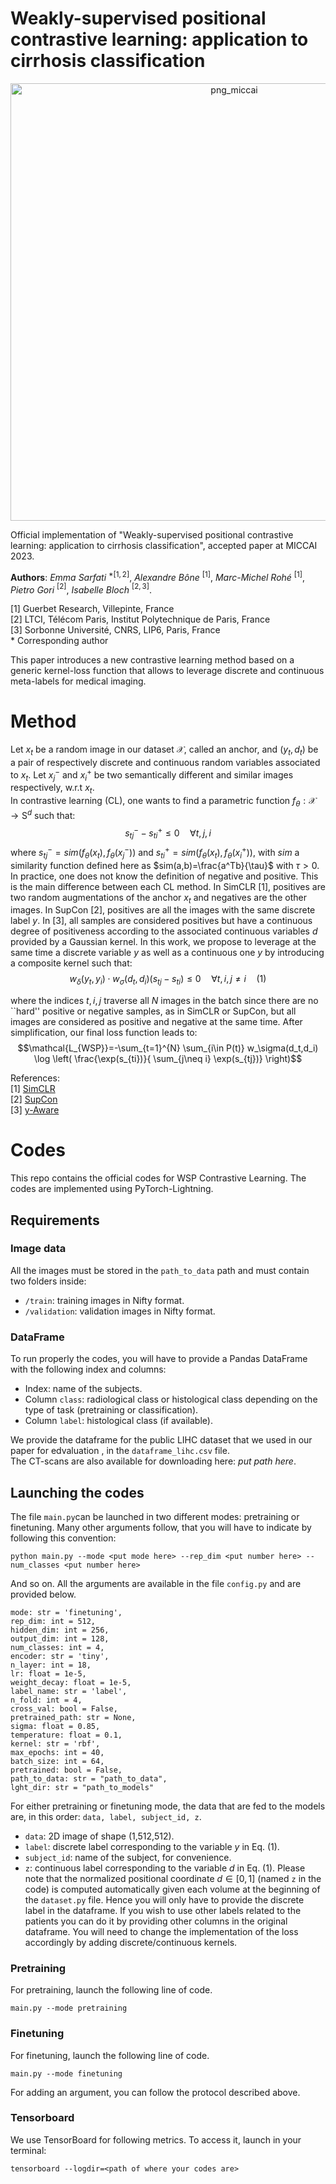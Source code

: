 # Weakly-supervised positional contrastive learning: application to cirrhosis classification

<p align="center">
<img width="700" alt="png_miccai" src="https://github.com/Guerbet-AI/wsp-contrastive/assets/55430451/a4cebc73-d4dc-4db1-8728-b842aa2a1812">
</p>

Official implementation of "Weakly-supervised positional contrastive learning: application to cirrhosis classification", accepted paper at MICCAI 2023.  

**Authors**: *Emma Sarfati* $^{*[1,2]}$, *Alexandre Bône* $^{[1]}$, *Marc-Michel Rohé* $^{[1]}$, *Pietro Gori* $^{[2]}$, *Isabelle Bloch* $^{[2,3]}$.  

[1] Guerbet Research, Villepinte, France  
[2] LTCI, Télécom Paris, Institut Polytechnique de Paris, France  
[3] Sorbonne Université, CNRS, LIP6, Paris, France  
$*$ Corresponding author


This paper introduces a new contrastive learning method based on a generic kernel-loss function that allows to leverage discrete and continuous meta-labels for medical imaging.  

# Method

Let $x_t$ be a random image in our dataset $\mathcal{X}$, called an anchor, and $(y_t,d_t)$ be a pair of respectively discrete and continuous random variables associated to $x_t$. Let $x_j^-$ and $x_i^+$ be two semantically different and similar images respectively, w.r.t $x_t$.  
In contrastive learning (CL), one wants to find a parametric function $f_{\theta}:\mathcal{X}\rightarrow \mathrm{S}^d$ such that:
$$s_{tj}^- - s_{ti}^+ \leq 0 \quad \forall t,j,i$$
where $s_{tj}^-=sim(f_\theta(x_t),f_\theta(x_j^-))$ and $s_{ti}^+=sim(f_\theta(x_t),f_\theta(x_i^+))$, with $sim$ a similarity function defined here as $sim(a,b)=\frac{a^Tb}{\tau}$ with $\tau>0$.  
In practice, one does not know the definition of negative and positive. This is the main difference between each CL method. In SimCLR [1], positives are two random augmentations of the anchor $x_t$ and negatives are the other images. In SupCon [2], positives are all the images with the same discrete label $y$. In [3], all samples are considered positives but have a continuous degree of positiveness according to the associated continuous variables $d$ provided by a Gaussian kernel. In this work, we propose to leverage at the same time a discrete variable $y$ as well as a continuous one $y$ by introducing a composite kernel such that:
$$w_\delta(y_t,y_i) \cdot w_\sigma(d_t,d_i) (s_{tj}-s_{ti}) \leq 0 \quad \forall t,i,j\neq i \quad (1)$$

where the indices $t,i,j$ traverse all $N$ images in the batch since there are no ``hard'' positive or negative samples, as in SimCLR or SupCon, but all images are considered as positive and negative at the same time. After simplification, our final loss function leads to:  
$$\mathcal{L_{WSP}}=-\sum_{t=1}^{N} \sum_{i\in P(t)} w_\sigma(d_t,d_i) \log \left( \frac{\exp(s_{ti})}{ \sum_{j\neq i} \exp(s_{tj})} \right)$$

References:  
[1] [SimCLR](https://arxiv.org/abs/2002.05709)  
[2] [SupCon](https://arxiv.org/abs/2004.11362)  
[3] [y-Aware](https://arxiv.org/abs/2106.08808)  

# Codes

This repo contains the official codes for WSP Contrastive Learning. The codes are implemented using PyTorch-Lightning. 

## Requirements

### Image data

All the images must be stored in the `path_to_data` path and must contain two folders inside:
- `/train`: training images in Nifty format.
- `/validation`: validation images in Nifty format.

### DataFrame 

To run properly the codes, you will have to provide a Pandas DataFrame with the following index and columns:
- Index: name of the subjects.
- Column `class`: radiological class or histological class depending on the type of task (pretraining or classification).
- Column `label`: histological class (if available).

We provide the dataframe for the public LIHC dataset that we used in our paper for edvaluation , in the `dataframe_lihc.csv` file.  
The CT-scans are also available for downloading here: *put path here*.

## Launching the codes 

The file `main.py`can be launched in two different modes: pretraining or finetuning. Many other arguments follow, that you will have to indicate by following this convention:

```
python main.py --mode <put mode here> --rep_dim <put number here> --num_classes <put number here>
```

And so on. All the arguments are available in the file `config.py` and are provided below.

```
mode: str = 'finetuning',  
rep_dim: int = 512,  
hidden_dim: int = 256,  
output_dim: int = 128,  
num_classes: int = 4,  
encoder: str = 'tiny',  
n_layer: int = 18,  
lr: float = 1e-5,  
weight_decay: float = 1e-5,  
label_name: str = 'label',  
n_fold: int = 4,  
cross_val: bool = False,  
pretrained_path: str = None,  
sigma: float = 0.85,  
temperature: float = 0.1,  
kernel: str = 'rbf',  
max_epochs: int = 40,  
batch_size: int = 64,  
pretrained: bool = False,  
path_to_data: str = "path_to_data",  
lght_dir: str = "path_to_models"  
```

For either pretraining or finetuning mode, the data that are fed to the models are, in this order: `data, label, subject_id, z`.
- `data`: 2D image of shape (1,512,512).
- `label`: discrete label corresponding to the variable $y$ in Eq. (1).
- `subject_id`: name of the subject, for convenience.
- `z`: continuous label corresponding to the variable $d$ in Eq. (1).
Please note that the normalized positional coordinate $d\in [0,1]$ (named `z` in the code) is computed automatically given each volume at the beginning of the `dataset.py` file. Hence you will only have to provide the discrete label in the dataframe. If you wish to use other labels related to the patients you can do it by providing other columns in the original dataframe. You will need to change the implementation of the loss accordingly by adding discrete/continuous kernels.

### Pretraining

For pretraining, launch the following line of code.
```
main.py --mode pretraining
```

### Finetuning

For finetuning, launch the following line of code.
```
main.py --mode finetuning
```

For adding an argument, you can follow the protocol described above.

### Tensorboard

We use TensorBoard for following metrics. To access it, launch in your terminal:

```
tensorboard --logdir=<path of where your codes are>
```
